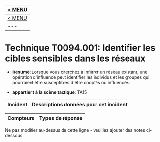 |[< MENU](../README.md)|
|---|
|[< MENU](../../README.md)|
|---|
# Technique T0094.001: Identifier les cibles sensibles dans les réseaux

* **Résumé**: Lorsque vous cherchez à infiltrer un réseau existant, une opération d'influence peut identifier les individus et les groupes qui pourraient être susceptibles d'être cooptés ou influencés.

* **appartient à la scène tactique**: TA15


|Incident |Descriptions données pour cet incident |
|-------- |-------------------- |



|Compteurs |Types de réponse |
|-------- |-------------- |


Ne pas modifier au-dessus de cette ligne - veuillez ajouter des notes ci-dessous